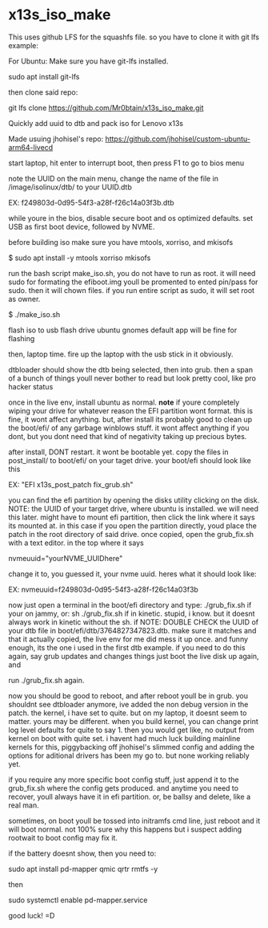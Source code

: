 # x13s_iso_make

This uses github LFS for the squashfs file. so you have to clone it with git lfs example:

For Ubuntu:
Make sure you have git-lfs installed. 

sudo apt install git-lfs

then clone said repo:

git lfs clone https://github.com/Mr0btain/x13s_iso_make.git

Quickly add uuid to dtb and pack iso for Lenovo x13s

Made usuing jhohisel's repo: https://github.com/jhohisel/custom-ubuntu-arm64-livecd

start laptop, hit enter to interrupt boot, then press F1 to go to bios menu

note the UUID on the main menu, change the name of the file in /image/isolinux/dtb/ to your
UUID.dtb

EX: f249803d-0d95-54f3-a28f-f26c14a03f3b.dtb

while youre in the bios, disable secure boot and os optimized defaults.
set USB as first boot device, followed by NVME. 

before building iso make sure you have mtools, xorriso, and mkisofs

$ sudo apt install -y mtools xorriso mkisofs

run the bash script make_iso.sh, you do not have to run as root. it will need sudo
for formating the efiboot.img youll be promented to ented pin/pass for sudo. then it will
chown files. if you run entire script as sudo, it will set root as owner.

$ ./make_iso.sh

flash iso to usb flash drive
ubuntu gnomes default app will be fine for flashing

then, laptop time. fire up the laptop with the usb stick in it obviously.

dtbloader should show the dtb being selected, then into grub. then a span of a bunch
of things youll never bother to read but look pretty cool, like pro hacker status

once in the live env, install ubuntu as normal. **note** if youre completely wiping your drive for whatever reason the EFI partition wont format. this is fine, it wont affect anything.
but, after install its probably good to clean up the boot/efi/ of any garbage winblows stuff. it wont affect anything if you dont, but you dont need that kind of negativity taking up
precious bytes.

after install, DONT restart. it wont be bootable yet. copy the files in post_install/ 
to boot/efi/ on your taget drive. your boot/efi should look like this 

EX: "EFI x13s_post_patch fix_grub.sh"  

you can find the efi partition by opening the disks utility clicking on the disk. NOTE: the
UUID of your target drive, where ubuntu is installed. we will need this later. might have to mount efi partition, then click the link where it says its mounted at. in this case if you
open the partition directly, youd place the patch in the root directory of said drive. once
copied, open the grub_fix.sh with a text editor. in the top where it says

nvmeuuid="yourNVME_UUIDhere" 

change it to, you guessed it, your nvme uuid. heres what it should look like:

EX: nvmeuuid=f249803d-0d95-54f3-a28f-f26c14a03f3b

now just open a terminal in the boot/efi directory and type: ./grub_fix.sh if your on jammy, or: sh ./grub_fix.sh if in kinetic. stupid, i know. but it doesnt always work in kinetic without the sh. if NOTE: DOUBLE CHECK the UUID of your dtb file in boot/efi/dtb/3764827347823.dtb. make sure it matches and that it actually copied, the live env for me did mess it up once. and funny enough, its the one i used in the first dtb example. if you need 
to do this again, say grub updates and changes things just boot the live disk up again, and

run ./grub_fix.sh again. 

now you should be good to reboot, and after reboot youll be in grub. you shouldnt see 
dtbloader anymore, ive added the non debug version in the patch. the kernel, i have set to 
quite. but on my laptop, it doesnt seem to matter. yours may be different. when you
build kernel, you can change print log level defaults for quite to say 1. then you
would get like, no output from kernel on boot with quite set. i havent had much luck
building mainline kernels for this, piggybacking off jhohisel's slimmed config and adding
the options for aditional drivers has been my go to. but none working reliably yet.

if you require any more specific boot config stuff, just append it to the grub_fix.sh where
the config gets produced. and anytime you need to recover, youll always have it in efi
partition. or, be ballsy and delete, like a real man.

sometimes, on boot youll be tossed into initramfs cmd line, just reboot and it will boot
normal. not 100% sure why this happens but i suspect adding rootwait to boot config may fix it.

if the battery doesnt show, then you need to:

sudo apt install pd-mapper qmic qrtr rmtfs -y

then

sudo systemctl enable pd-mapper.service

good luck! =D
